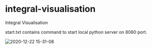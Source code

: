 # integral-visualisation
Integral Visualisation

start.txt contains command to start local python server on 8080 port.

![2020-12-22 15-31-08](https://user-images.githubusercontent.com/9623983/102885527-ec818500-446c-11eb-8654-8bee727230a4.gif)
